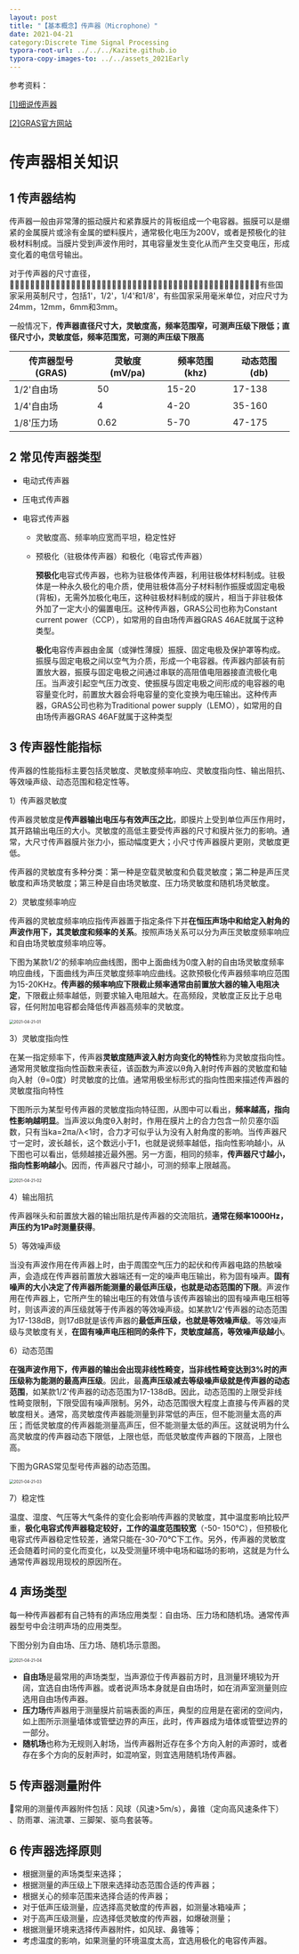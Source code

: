 ```yaml
---
layout: post
title: "【基本概念】传声器（Microphone）"
date: 2021-04-21
category:Discrete Time Signal Processing
typora-root-url: ../../../Kazite.github.io
typora-copy-images-to: ../../assets_2021Early
---
```


参考资料：

[[1]细说传声器](http://www.360doc.com/content/17/0508/11/31208554_652057806.shtml)

[[2]GRAS官方网站](https://www.grasacoustics.com)

# 传声器相关知识

## 1 传声器结构

传声器一般由非常薄的振动膜片和紧靠膜片的背板组成一个电容器。振膜可以是绷紧的金属膜片或涂有金属的塑料膜片，通常极化电压为200V，或者是预极化的驻极材料制成。当膜片受到声波作用时，其电容量发生变化从而产生交变电压，形成变化着的电信号输出。

对于传声器的尺寸直径，􏴠􏲌􏳿􏳤􏴎􏰐􏲲􏰶􏸓􏰵􏶭􏵷􏰔􏳘􏸧􏷠􏷡􏱌􏹒􏲲􏳰􏾛􏿶􏲲􏾛􏽡􏻹􏿶􏲲􏾛􏽡􏼬􏿶􏱈􏾛􏽡􏽙􏿶􏲲􏻞􏰶􏸓􏰵􏶭􏵷􏰔􏰧􏷔􏰄有些国家采用英制尺寸，包括1'，1/2'，1/4'和1/8'，有些国家采用毫米单位，对应尺寸为24mm，12mm，6mm和3mm。

一般情况下，**传声器直径尺寸大，灵敏度高，频率范围窄，可测声压级下限低；直径尺寸小，灵敏度低，频率范围宽，可测的声压级下限高**

| 传声器型号(GRAS) | 灵敏度(mV/pa) | 频率范围(khz) | 动态范围(db) |
| ---------------- | ------------- | ------------- | ------------ |
| 1/2'自由场       | 50            | 15-20         | 17-138       |
| 1/4'自由场       | 4             | 4-20          | 35-160       |
| 1/8'压力场       | 0.62          | 5-70          | 47-175       |

## 2 常见传声器类型

* 电动式传声器

* 压电式传声器

* 电容式传声器

  * 灵敏度高、频率响应宽而平坦，稳定性好

  * 预极化（驻极体传声器）和极化（电容式传声器）

    **预极化**电容式传声器，也称为驻极体传声器，利用驻极体材料制成。驻极体是一种永久极化的电介质，使用驻极体高分子材料制作振膜或固定电极(背板)，无需外加极化电压，这种驻极材料制成的膜片，相当于非驻极体外加了一定大小的偏置电压。这种传声器，GRAS公司也称为Constant current power（CCP），如常用的自由场传声器GRAS 46AE就属于这种类型。

    **极化**电容传声器由金属（或弹性薄膜）振膜、固定电极及保护罩等构成。振膜与固定电极之间以空气为介质，形成一个电容器。传声器内部装有前置放大器，振膜与固定电极之间通过串联的高阻值电阻器接直流极化电压。当声波引起空气压力改变、使振膜与固定电极之间形成的电容器的电容量变化时，前置放大器会将电容量的变化变换为电压输出。这种传声器，GRAS公司也称为Traditional power supply（LEMO），如常用的自由场传声器GRAS 46AF就属于这种类型

## 3 传声器性能指标

传声器的性能指标主要包括灵敏度、灵敏度频率响应、灵敏度指向性、输出阻抗、等效噪声级、动态范围和稳定性等。

1）传声器灵敏度

传声器灵敏度是**传声器输出电压与有效声压之比**，即膜片上受到单位声压作用时，其开路输出电压的大小。灵敏度的高低主要受传声器的尺寸和膜片张力的影响。通常，大尺寸传声器膜片张力小，振动幅度更大；小尺寸传声器膜片更刚，灵敏度更低。

传声器的灵敏度有多种分类：第一种是空载灵敏度和负载灵敏度；第二种是声压灵敏度和声场灵敏度；第三种是自由场灵敏度、压力场灵敏度和随机场灵敏度。

2）灵敏度频率响应

传声器的灵敏度频率响应指传声器置于指定条件下并**在恒压声场中和给定入射角的声波作用下，其灵敏度和频率的关系**。按照声场关系可以分为声压灵敏度频率响应和自由场灵敏度频率响应等。

下图为某款1/2'的频率响应曲线图，图中上面曲线为0度入射的自由场灵敏度频率响应曲线，下面曲线为声压灵敏度频率响应曲线。这款预极化传声器频率响应范围为15-20KHz。**传声器的频率响应下限截止频率通常由前置放大器的输入电阻决定**，下限截止频率越低，则要求输入电阻越大。在高频段，灵敏度正反比于总电容，任何附加电容都会降低传声器高频率的灵敏度。

<img src="/assets_2021Early/2021-04-21-01.png" alt="2021-04-21-01" style="zoom:50%;" />

3）灵敏度指向性

在某一指定频率下，传声器**灵敏度随声波入射方向变化的特性**称为灵敏度指向性。通常用灵敏度指向性函数来表征，该函数为声波以θ角入射时传声器的灵敏度和轴向入射（θ=0度）时灵敏度的比值。通常用极坐标形式的指向性图来描述传声器的灵敏度指向特性

下图所示为某型号传声器的灵敏度指向特征图，从图中可以看出，**频率越高，指向性影响越明显**。当声波以角度θ入射时，作用在膜片上的合力包含一阶贝塞尔函数，只有当ka=2πa/λ<1时，合力才可似乎认为没有入射角度的影响。当传声器尺寸一定时，波长越长，这个数远小于1，也就是说频率越低，指向性影响越小，从下图也可以看出，低频越接近最外圈。另一方面，相同的频率，**传声器尺寸越小，指向性影响越小**。因而，传声器尺寸越小，可测的频率上限越高。

<img src="/assets_2021Early/2021-04-21-02.png" alt="2021-04-21-02" style="zoom:50%;" />

4）输出阻抗

传声器咪头和前置放大器的输出阻抗是传声器的交流阻抗，**通常在频率1000Hz，声压约为1Pa时测量获得**。

5）等效噪声级

当没有声波作用在传声器上时，由于周围空气压力的起伏和传声器电路的热敏噪声，会造成在传声器前置放大器端还有一定的噪声电压输出，称为固有噪声。**固有噪声的大小决定了传声器所能测量的最低声压级，也就是动态范围的下限**。声波作用在传声器上，它所产生的输出电压的有效值与该传声器输出的固有噪声电压相等时，则该声波的声压级就等于传声器的等效噪声级。如某款1/2'传声器的动态范围为17-138dB，则17dB就是该传声器的**最低声压级，也就是等效噪声级**。等效噪声级与灵敏度有关，**在固有噪声电压相同的条件下，灵敏度越高，等效噪声级越小**。

6）动态范围

**在强声波作用下，传声器的输出会出现非线性畸变，当非线性畸变达到3%时的声压级称为能测的最高声压级**。因此，最**高声压级减去等级噪声级就是传声器的动态范围**，如某款1/2'传声器的动态范围为17-138dB。因此，动态范围的上限受非线性畸变限制，下限受固有噪声限制。另外，动态范围很大程度上直接与传声器的灵敏度相关。通常，高灵敏度传声器能测量到非常低的声压，但不能测量太高的声压；而低灵敏度的传声器能测量高声压，但不能测量太低的声压。这就说明为什么高灵敏度的传声器动态下限低，上限也低，而低灵敏度传声器的下限高，上限也高。

下图为GRAS常见型号传声器的动态范围。

<img src="/assets_2021Early/2021-04-21-03.png" alt="2021-04-21-03" style="zoom:50%;" />

7）稳定性

温度、湿度、气压等大气条件的变化会影响传声器的灵敏度，其中温度影响比较严重，**极化电容式传声器稳定较好，工作的温度范围较宽**（-50- 150℃），但预极化电容式传声器稳定性较差，通常只能在-30-70℃下工作。另外，传声器的灵敏度还会随着时间的变化而变化，以及受测量环境中电场和磁场的影响，这就是为什么通常传声器现用现校的原因所在。

## 4 声场类型

每一种传声器都有自己特有的声场应用类型：自由场、压力场和随机场。通常传声器型号中会注明声场的应用类型。

下图分别为自由场、压力场、随机场示意图。

<img src="/assets_2021Early/2021-04-21-04.png" alt="2021-04-21-04" style="zoom:50%;" />

* **自由场**是最常用的声场类型，当声源位于传声器前方时，且测量环境较为开阔，宜选自由场传声器。或者说声场本身就是自由场时，如在消声室测量则应选用自由场传声器。
* **压力场**传声器用于测量膜片前端表面的声压，典型的应用是在密闭的空间内，如上图所示测量墙体或管壁边界的声压，此时，传声器成为墙体或管壁边界的一部分。
* **随机场**也称为无规则入射场，当传声器附近存在多个方向入射的声源时，或者存在多个方向的反射声时，如混响室，则宜选用随机场传声器。

## 5 传声器测量附件

常用的测量传声器附件包括：风球（风速>5m/s），鼻锥（定向高风速条件下） 、防雨罩、湍流罩、三脚架、驱鸟套装等。

## 6 传声器选择原则

* 根据测量的声场类型来选择；
* 根据测量的声压级上下限来选择动态范围合适的传声器；
* 根据关心的频率范围来选择合适的传声器；
* 对于低声压级测量，应选择高灵敏度的传声器，如测量冰箱噪声；
* 对于高声压级测量，应选择低灵敏度的传声器，如爆破测量；
* 根据测量环境来选择传声器附件，如风球、鼻锥等；
* 考虑温度的影响，如果测量的环境温度太高，宜选用极化的电容传声器。